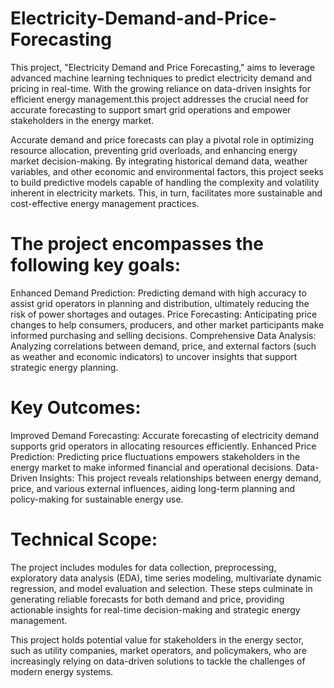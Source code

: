 # Electricity-Demand-and-Price-Forecasting
This project, "Electricity Demand and Price Forecasting," aims to leverage advanced machine learning techniques to predict electricity demand and pricing in real-time. With the growing reliance on data-driven insights for efficient energy management.this project addresses the crucial need for accurate forecasting to support smart grid operations and empower stakeholders in the energy market.

Accurate demand and price forecasts can play a pivotal role in optimizing resource allocation, preventing grid overloads, and enhancing energy market decision-making. By integrating historical demand data, weather variables, and other economic and environmental factors, this project seeks to build predictive models capable of handling the complexity and volatility inherent in electricity markets. This, in turn, facilitates more sustainable and cost-effective energy management practices.

# The project encompasses the following key goals:

Enhanced Demand Prediction: Predicting demand with high accuracy to assist grid operators in planning and distribution, ultimately reducing the risk of power shortages and outages.
Price Forecasting: Anticipating price changes to help consumers, producers, and other market participants make informed purchasing and selling decisions.
Comprehensive Data Analysis: Analyzing correlations between demand, price, and external factors (such as weather and economic indicators) to uncover insights that support strategic energy planning.

# Key Outcomes:
Improved Demand Forecasting: Accurate forecasting of electricity demand supports grid operators in allocating resources efficiently.
Enhanced Price Prediction: Predicting price fluctuations empowers stakeholders in the energy market to make informed financial and operational decisions.
Data-Driven Insights: This project reveals relationships between energy demand, price, and various external influences, aiding long-term planning and policy-making for sustainable energy use.

# Technical Scope:
The project includes modules for data collection, preprocessing, exploratory data analysis (EDA), time series modeling, multivariate dynamic regression, and model evaluation and selection. These steps culminate in generating reliable forecasts for both demand and price, providing actionable insights for real-time decision-making and strategic energy management.

This project holds potential value for stakeholders in the energy sector, such as utility companies, market operators, and policymakers, who are increasingly relying on data-driven solutions to tackle the challenges of modern energy systems.







